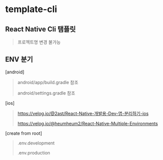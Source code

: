# template-cli

## React Native Cli 탬플릿
> 프로젝트명 변경 불가능


## ENV 분기

[android]
> android/app/build.gradle 참조
> 
> android/settings.gradle 참조

[ios]
> https://velog.io/@2ast/React-Native-개발용-Dev-앱-분리하기-ios
> 
> https://velog.io/@heumheum2/React-Native-Multiple-Environments

[create from root]
> .env.development
> 
> .env.production

